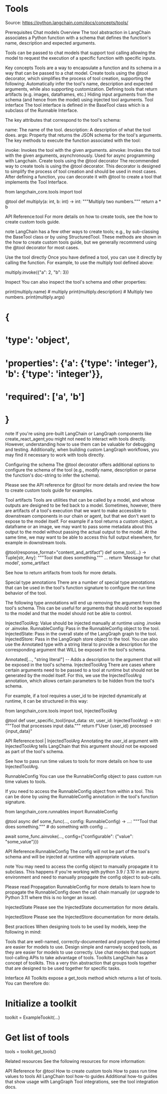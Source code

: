 # Tools
Source: https://python.langchain.com/docs/concepts/tools/

Prerequisites
Chat models
Overview
The tool abstraction in LangChain associates a Python function with a schema that defines the function's name, description and expected arguments.

Tools can be passed to chat models that support tool calling allowing the model to request the execution of a specific function with specific inputs.

Key concepts
Tools are a way to encapsulate a function and its schema in a way that can be passed to a chat model.
Create tools using the @tool decorator, which simplifies the process of tool creation, supporting the following:
Automatically infer the tool's name, description and expected arguments, while also supporting customization.
Defining tools that return artifacts (e.g. images, dataframes, etc.)
Hiding input arguments from the schema (and hence from the model) using injected tool arguments.
Tool interface
The tool interface is defined in the BaseTool class which is a subclass of the Runnable Interface.

The key attributes that correspond to the tool's schema:

name: The name of the tool.
description: A description of what the tool does.
args: Property that returns the JSON schema for the tool's arguments.
The key methods to execute the function associated with the tool:

invoke: Invokes the tool with the given arguments.
ainvoke: Invokes the tool with the given arguments, asynchronously. Used for async programming with Langchain.
Create tools using the @tool decorator
The recommended way to create tools is using the @tool decorator. This decorator is designed to simplify the process of tool creation and should be used in most cases. After defining a function, you can decorate it with @tool to create a tool that implements the Tool Interface.

from langchain_core.tools import tool

@tool
def multiply(a: int, b: int) -> int:
   """Multiply two numbers."""
   return a * b

API Reference:tool
For more details on how to create tools, see the how to create custom tools guide.

note
LangChain has a few other ways to create tools; e.g., by sub-classing the BaseTool class or by using StructuredTool. These methods are shown in the how to create custom tools guide, but we generally recommend using the @tool decorator for most cases.

Use the tool directly
Once you have defined a tool, you can use it directly by calling the function. For example, to use the multiply tool defined above:

multiply.invoke({"a": 2, "b": 3})

Inspect
You can also inspect the tool's schema and other properties:

print(multiply.name) # multiply
print(multiply.description) # Multiply two numbers.
print(multiply.args) 
# {
# 'type': 'object', 
# 'properties': {'a': {'type': 'integer'}, 'b': {'type': 'integer'}}, 
# 'required': ['a', 'b']
# }

note
If you're using pre-built LangChain or LangGraph components like create_react_agent,you might not need to interact with tools directly. However, understanding how to use them can be valuable for debugging and testing. Additionally, when building custom LangGraph workflows, you may find it necessary to work with tools directly.

Configuring the schema
The @tool decorator offers additional options to configure the schema of the tool (e.g., modify name, description or parse the function's doc-string to infer the schema).

Please see the API reference for @tool for more details and review the how to create custom tools guide for examples.

Tool artifacts
Tools are utilities that can be called by a model, and whose outputs are designed to be fed back to a model. Sometimes, however, there are artifacts of a tool's execution that we want to make accessible to downstream components in our chain or agent, but that we don't want to expose to the model itself. For example if a tool returns a custom object, a dataframe or an image, we may want to pass some metadata about this output to the model without passing the actual output to the model. At the same time, we may want to be able to access this full output elsewhere, for example in downstream tools.

@tool(response_format="content_and_artifact")
def some_tool(...) -> Tuple[str, Any]:
    """Tool that does something."""
    ...
    return 'Message for chat model', some_artifact 

See how to return artifacts from tools for more details.

Special type annotations
There are a number of special type annotations that can be used in the tool's function signature to configure the run time behavior of the tool.

The following type annotations will end up removing the argument from the tool's schema. This can be useful for arguments that should not be exposed to the model and that the model should not be able to control.

InjectedToolArg: Value should be injected manually at runtime using .invoke or .ainvoke.
RunnableConfig: Pass in the RunnableConfig object to the tool.
InjectedState: Pass in the overall state of the LangGraph graph to the tool.
InjectedStore: Pass in the LangGraph store object to the tool.
You can also use the Annotated type with a string literal to provide a description for the corresponding argument that WILL be exposed in the tool's schema.

Annotated[..., "string literal"] -- Adds a description to the argument that will be exposed in the tool's schema.
InjectedToolArg
There are cases where certain arguments need to be passed to a tool at runtime but should not be generated by the model itself. For this, we use the InjectedToolArg annotation, which allows certain parameters to be hidden from the tool's schema.

For example, if a tool requires a user_id to be injected dynamically at runtime, it can be structured in this way:

from langchain_core.tools import tool, InjectedToolArg

@tool
def user_specific_tool(input_data: str, user_id: InjectedToolArg) -> str:
    """Tool that processes input data."""
    return f"User {user_id} processed {input_data}"

API Reference:tool | InjectedToolArg
Annotating the user_id argument with InjectedToolArg tells LangChain that this argument should not be exposed as part of the tool's schema.

See how to pass run time values to tools for more details on how to use InjectedToolArg.

RunnableConfig
You can use the RunnableConfig object to pass custom run time values to tools.

If you need to access the RunnableConfig object from within a tool. This can be done by using the RunnableConfig annotation in the tool's function signature.

from langchain_core.runnables import RunnableConfig

@tool
async def some_func(..., config: RunnableConfig) -> ...:
    """Tool that does something."""
    # do something with config
    ...

await some_func.ainvoke(..., config={"configurable": {"value": "some_value"}})

API Reference:RunnableConfig
The config will not be part of the tool's schema and will be injected at runtime with appropriate values.

note
You may need to access the config object to manually propagate it to subclass. This happens if you're working with python 3.9 / 3.10 in an async environment and need to manually propagate the config object to sub-calls.

Please read Propagation RunnableConfig for more details to learn how to propagate the RunnableConfig down the call chain manually (or upgrade to Python 3.11 where this is no longer an issue).

InjectedState
Please see the InjectedState documentation for more details.

InjectedStore
Please see the InjectedStore documentation for more details.

Best practices
When designing tools to be used by models, keep the following in mind:

Tools that are well-named, correctly-documented and properly type-hinted are easier for models to use.
Design simple and narrowly scoped tools, as they are easier for models to use correctly.
Use chat models that support tool-calling APIs to take advantage of tools.
Toolkits
LangChain has a concept of toolkits. This a very thin abstraction that groups tools together that are designed to be used together for specific tasks.

Interface
All Toolkits expose a get_tools method which returns a list of tools. You can therefore do:

# Initialize a toolkit
toolkit = ExampleTookit(...)

# Get list of tools
tools = toolkit.get_tools()

Related resources
See the following resources for more information:

API Reference for @tool
How to create custom tools
How to pass run time values to tools
All LangChain tool how-to guides
Additional how-to guides that show usage with LangGraph
Tool integrations, see the tool integration docs.